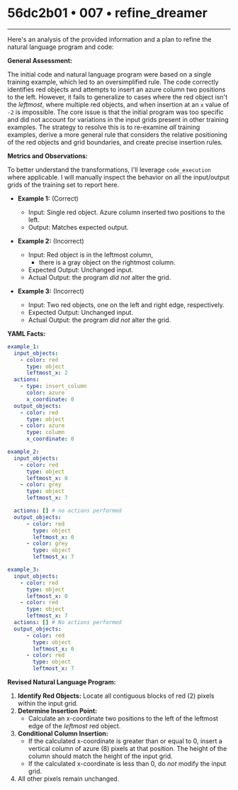 # 56dc2b01 • 007 • refine_dreamer

---
Here's an analysis of the provided information and a plan to refine the natural language program and code:

**General Assessment:**

The initial code and natural language program were based on a single training example, which led to an oversimplified rule. The code correctly identifies red objects and attempts to insert an azure column two positions to the left. However, it fails to generalize to cases where the red object isn't the *leftmost*, where multiple red objects, and when insertion at an `x` value of `-2` is impossible. The core issue is that the initial program was too specific and did not account for variations in the input grids present in other training examples. The strategy to resolve this is to re-examine *all* training examples, derive a more general rule that considers the relative positioning of the red objects and grid boundaries, and create precise insertion rules.

**Metrics and Observations:**

To better understand the transformations, I'll leverage `code_execution` where applicable. I will manually inspect the behavior on all the input/output grids of the training set to report here.

*   **Example 1:** (Correct)
    *   Input: Single red object. Azure column inserted two positions to the left.
    *   Output: Matches expected output.

*   **Example 2:** (Incorrect)
    *   Input: Red object is in the leftmost column,
        *   there is a gray object on the rightmost column.
    *   Expected Output: Unchanged input.
    *   Actual Output: the program *did not* alter the grid.

*   **Example 3:** (Incorrect)
    *   Input: Two red objects, one on the left and right edge, respectively.
    *   Expected Output: Unchanged input.
    *   Actual Output: the program *did not* alter the grid.

**YAML Facts:**

```yaml
example_1:
  input_objects:
    - color: red
      type: object
      leftmost_x: 2
  actions:
    - type: insert_column
      color: azure
      x_coordinate: 0
  output_objects:
    - color: red
      type: object
    - color: azure
      type: column
      x_coordinate: 0

example_2:
  input_objects:
    - color: red
      type: object
      leftmost_x: 0
    - color: grey
      type: object
      leftmost_x: 7

  actions: [] # no actions performed
  output_objects:
      - color: red
        type: object
        leftmost_x: 0
      - color: grey
        type: object
        leftmost_x: 7

example_3:
  input_objects:
    - color: red
      type: object
      leftmost_x: 0
    - color: red
      type: object
      leftmost_x: 7
  actions: [] # No actions performed
  output_objects:
      - color: red
        type: object
        leftmost_x: 0
      - color: red
        type: object
        leftmost_x: 7

```

**Revised Natural Language Program:**

1.  **Identify Red Objects:** Locate all contiguous blocks of red (2) pixels within the input grid.
2.  **Determine Insertion Point:**
    *   Calculate an x-coordinate two positions to the left of the leftmost edge of the *leftmost* red object.
3.  **Conditional Column Insertion:**
    *   If the calculated x-coordinate is greater than or equal to 0, insert a vertical column of azure (8) pixels at that position. The height of the column should match the height of the input grid.
    *   If the calculated x-coordinate is less than 0, do *not* modify the input grid.
4.  All other pixels remain unchanged.

